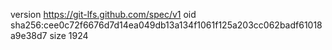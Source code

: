 version https://git-lfs.github.com/spec/v1
oid sha256:cee0c72f6676d7d14ea049db13a134f1061f125a203cc062badf61018a9e38d7
size 1924
